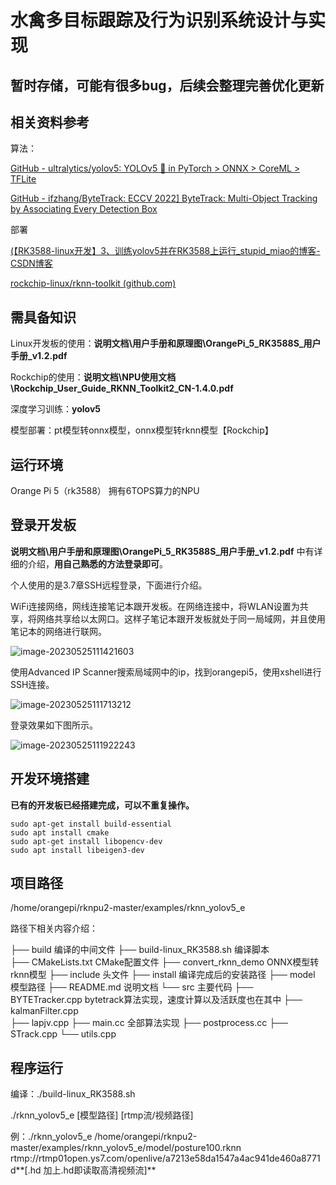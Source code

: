 # 水禽多目标跟踪及行为识别系统设计与实现

## 暂时存储，可能有很多bug，后续会整理完善优化更新

## 相关资料参考

算法：

[GitHub - ultralytics/yolov5: YOLOv5 🚀 in PyTorch > ONNX > CoreML > TFLite](https://github.com/ultralytics/yolov5)

[GitHub - ifzhang/ByteTrack: ECCV 2022\] ByteTrack: Multi-Object Tracking by Associating Every Detection Box](https://github.com/ifzhang/ByteTrack)

部署

[(【RK3588-linux开发】3、训练yolov5并在RK3588上运行_stupid_miao的博客-CSDN博客](https://blog.csdn.net/qq_32768679/article/details/124674803)

[rockchip-linux/rknn-toolkit (github.com)](https://github.com/rockchip-linux/rknn-toolkit)

## 需具备知识

Linux开发板的使用：**说明文档\用户手册和原理图\OrangePi_5_RK3588S_用户手册_v1.2.pdf** 

Rockchip的使用：**说明文档\NPU使用文档\Rockchip_User_Guide_RKNN_Toolkit2_CN-1.4.0.pdf**

深度学习训练：**yolov5**

模型部署：pt模型转onnx模型，onnx模型转rknn模型【Rockchip】

## 运行环境

Orange Pi 5（rk3588） 拥有6TOPS算力的NPU

## 登录开发板

**说明文档\用户手册和原理图\OrangePi_5_RK3588S_用户手册_v1.2.pdf** 中有详细的介绍，**用自己熟悉的方法登录即可**。

个人使用的是3.7章SSH远程登录，下面进行介绍。

WiFi连接网络，网线连接笔记本跟开发板。在网络连接中，将WLAN设置为共享，将网络共享给以太网口。这样子笔记本跟开发板就处于同一局域网，并且使用笔记本的网络进行联网。

![image-20230525111421603](%E6%B0%B4%E7%A6%BD%E5%A4%9A%E7%9B%AE%E6%A0%87%E8%B7%9F%E8%B8%AA%E5%8F%8A%E8%A1%8C%E4%B8%BA%E8%AF%86%E5%88%AB%E7%B3%BB%E7%BB%9F%E8%AE%BE%E8%AE%A1%E4%B8%8E%E5%AE%9E%E7%8E%B0.assets/image-20230525111421603.png)

使用Advanced IP Scanner搜索局域网中的ip，找到orangepi5，使用xshell进行SSH连接。

![image-20230525111713212](%E6%B0%B4%E7%A6%BD%E5%A4%9A%E7%9B%AE%E6%A0%87%E8%B7%9F%E8%B8%AA%E5%8F%8A%E8%A1%8C%E4%B8%BA%E8%AF%86%E5%88%AB%E7%B3%BB%E7%BB%9F%E8%AE%BE%E8%AE%A1%E4%B8%8E%E5%AE%9E%E7%8E%B0.assets/image-20230525111713212.png)

登录效果如下图所示。

![image-20230525111922243](%E6%B0%B4%E7%A6%BD%E5%A4%9A%E7%9B%AE%E6%A0%87%E8%B7%9F%E8%B8%AA%E5%8F%8A%E8%A1%8C%E4%B8%BA%E8%AF%86%E5%88%AB%E7%B3%BB%E7%BB%9F%E8%AE%BE%E8%AE%A1%E4%B8%8E%E5%AE%9E%E7%8E%B0.assets/image-20230525111922243.png)

## 开发环境搭建

**已有的开发板已经搭建完成，可以不重复操作。**

```
sudo apt-get install build-essential
sudo apt install cmake
sudo apt-get install libopencv-dev
sudo apt install libeigen3-dev
```

## 项目路径

/home/orangepi/rknpu2-master/examples/rknn_yolov5_e

路径下相关内容介绍：

├── build												编译的中间文件
├── build-linux_RK3588.sh				 编译脚本					
├── CMakeLists.txt							  CMake配置文件
├── convert_rknn_demo					ONNX模型转rknn模型
├── include										   头文件
├── install											 编译完成后的安装路径
├── model											模型路径
├── README.md								 说明文档
└── src												  主要代码
    ├── BYTETracker.cpp					 bytetrack算法实现，速度计算以及活跃度也在其中
    ├── kalmanFilter.cpp					
    ├── lapjv.cpp
    ├── main.cc									 全部算法实现
    ├── postprocess.cc
    ├── STrack.cpp
    └── utils.cpp

## 程序运行

编译：./build-linux_RK3588.sh

./rknn_yolov5_e [模型路径] [rtmp流/视频路径]

例：./rknn_yolov5_e /home/orangepi/rknpu2-master/examples/rknn_yolov5_e/model/posture100.rknn rtmp://rtmp01open.ys7.com/openlive/a7213e58da1547a4ac941de460a8771d**[.hd  加上.hd即读取高清视频流]**









